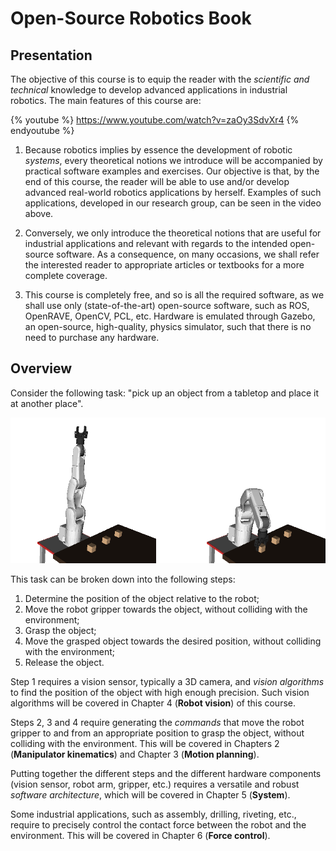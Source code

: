 # Open-Source Robotics Book

## Presentation

The objective of this course is to equip the reader with the *scientific and
technical* knowledge to develop advanced applications in industrial robotics.
The main features of this course are:

{% youtube %} https://www.youtube.com/watch?v=zaOy3SdvXr4 {% endyoutube %}

1. Because robotics implies by essence the development of robotic *systems*,
every theoretical notions we introduce will be accompanied by practical software
examples and exercises. Our objective is that, by the end of this course, the
reader will be able to use and/or develop advanced real-world robotics
applications by herself. Examples of such applications, developed in our
research group, can be seen in the video above.

2. Conversely, we only introduce the theoretical notions that are useful for
industrial applications and relevant with regards to the intended open-source
software. As a consequence, on many occasions, we shall refer the interested
reader to appropriate articles or textbooks for a more complete coverage.

3. This course is completely free, and so is all the required software, as we
shall use only (state-of-the-art) open-source software, such as ROS, OpenRAVE,
OpenCV, PCL, etc. Hardware is emulated through Gazebo, an open-source,
high-quality, physics simulator, such that there is no need to purchase any
hardware.

## Overview

Consider the following task: "pick up an object from a tabletop and place it at
another place".

![Starting and grasping configurations](assets/grasping_before_after.png)

This task can be broken down into the following steps:

1. Determine the position of the object relative to the robot;
2. Move the robot gripper towards the object, without colliding with the
environment;
3. Grasp the object;
4. Move the grasped object towards the desired position, without colliding with
the environment;
5. Release the object.

Step 1 requires a vision sensor, typically a 3D camera, and *vision algorithms*
to find the position of the object with high enough precision. Such vision
 algorithms will be covered in Chapter 4 (**Robot vision**) of this course.

Steps 2, 3 and 4 require generating the *commands* that move the robot gripper
to and from an appropriate position to grasp the object, without colliding with
the environment. This will be covered in Chapters 2 (**Manipulator kinematics**)
and Chapter 3 (**Motion planning**).

Putting together the different steps and the different hardware components
(vision sensor, robot arm, gripper, etc.) requires a versatile and robust
*software architecture*, which will be covered in Chapter 5 (**System**).

Some industrial applications, such as assembly, drilling, riveting, etc.,
require to precisely control the contact force between the robot and the
environment. This will be covered in Chapter 6 (**Force control**).
